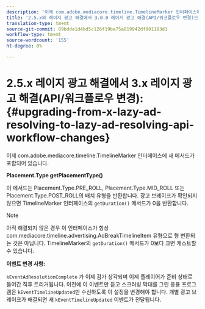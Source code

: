 ```yaml
---
description: '이제 com.adobe.mediacore.timeline.TimelineMarker 인터페이스에 새 메서드가 포함되어 있습니다. '
title: '2.5.x의 레이지 광고 해결에서 3.0.0 레이지 광고 해결(API/워크플로우 변경)으로 업그레이드 '
translation-type: tm+mt
source-git-commit: 89bdda1d4bd5c126f19ba75a819942df901183d1
workflow-type: tm+mt
source-wordcount: '155'
ht-degree: 0%

---
```



# 2.5.x 레이지 광고 해결에서 3.x 레이지 광고 해결(API/워크플로우 변경):{#upgrading-from-x-lazy-ad-resolving-to-lazy-ad-resolving-api-workflow-changes}

이제 com.adobe.mediacore.timeline.TimelineMarker 인터페이스에 새 메서드가 포함되어 있습니다.

**Placement.Type getPlacementType()**

이 메서드는 Placement.Type.PRE_ROLL, Placement.Type.MID_ROLL 또는 Placement.Type.POST_ROLL의 배치 유형을 반환합니다. 광고 브레이크가 확인되지 않으면 TimelineMarker 인터페이스의 `getDuration()` 메서드가 0을 반환합니다.

>[!NOTE]
>
>아직 해결되지 않은 경우 이 인터페이스가 항상 com.mediacore.timeline.advertising.AdBreakTimelineItem 유형으로 형 변환되는 것은 아닙니다. TimelineMarker의 `getDuration()` 메서드가 0보다 크면 캐스트할 수 있습니다.

**이벤트 변경 사항:**

`kEventAdResolutionComplete` 가 이제 감가 상각되며 이제 플레이어가 준비 상태로 들어간 직후 트리거됩니다. 이전에 이 이벤트만 듣고 스크러빙 막대를 그린 응용 프로그램은 `kEventTimelineUpdated`만 수신하도록 이 설정을 변경해야 합니다. 개별 광고 브레이크가 해결되면 새 `kEventTimelineUpdated` 이벤트가 전달됩니다.
